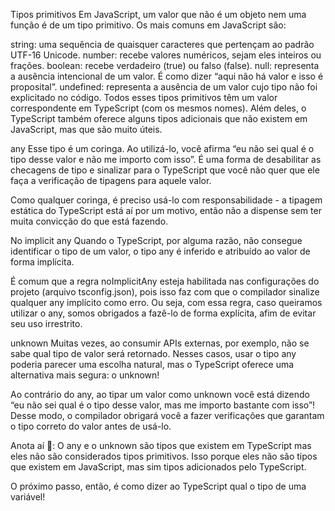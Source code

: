 Tipos primitivos
Em JavaScript, um valor que não é um objeto nem uma função é de um tipo primitivo. Os mais comuns em JavaScript são:

string: uma sequência de quaisquer caracteres que pertençam ao padrão UTF-16 Unicode.
number: recebe valores numéricos, sejam eles inteiros ou frações.
boolean: recebe verdadeiro (true) ou falso (false).
null: representa a ausência intencional de um valor. É como dizer “aqui não há valor e isso é proposital”.
undefined: representa a ausência de um valor cujo tipo não foi explicitado no código.
Todos esses tipos primitivos têm um valor correspondente em TypeScript (com os mesmos nomes). Além deles, o TypeScript também oferece alguns tipos adicionais que não existem em JavaScript, mas que são muito úteis.

any
Esse tipo é um coringa. Ao utilizá-lo, você afirma “eu não sei qual é o tipo desse valor e não me importo com isso”. É uma forma de desabilitar as checagens de tipo e sinalizar para o TypeScript que você não quer que ele faça a verificação de tipagens para aquele valor.

Como qualquer coringa, é preciso usá-lo com responsabilidade - a tipagem estática do TypeScript está aí por um motivo, então não a dispense sem ter muita convicção do que está fazendo.

No implicit any
Quando o TypeScript, por alguma razão, não consegue identificar o tipo de um valor, o tipo any é inferido e atribuído ao valor de forma implícita.

É comum que a regra noImplicitAny esteja habilitada nas configurações do projeto (arquivo tsconfig.json), pois isso faz com que o compilador sinalize qualquer any implícito como erro. Ou seja, com essa regra, caso queiramos utilizar o any, somos obrigados a fazê-lo de forma explícita, afim de evitar seu uso irrestrito.

unknown
Muitas vezes, ao consumir APIs externas, por exemplo, não se sabe qual tipo de valor será retornado. Nesses casos, usar o tipo any poderia parecer uma escolha natural, mas o TypeScript oferece uma alternativa mais segura: o unknown!

Ao contrário do any, ao tipar um valor como unknown você está dizendo “eu não sei qual é o tipo desse valor, mas me importo bastante com isso”! Desse modo, o compilador obrigará você a fazer verificações que garantam o tipo correto do valor antes de usá-lo.

Anota aí 📝: O any e o unknown são tipos que existem em TypeScript mas eles não são considerados tipos primitivos. Isso porque eles não são tipos que existem em JavaScript, mas sim tipos adicionados pelo TypeScript.

O próximo passo, então, é como dizer ao TypeScript qual o tipo de uma variável!